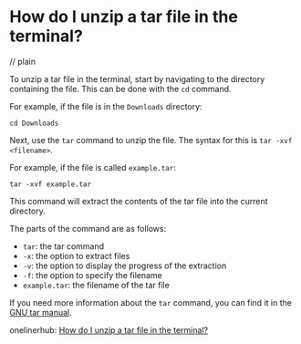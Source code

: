# How do I unzip a tar file in the terminal?
// plain

To unzip a tar file in the terminal, start by navigating to the directory containing the file. This can be done with the `cd` command.

For example, if the file is in the `Downloads` directory:
```
cd Downloads
```

Next, use the `tar` command to unzip the file. The syntax for this is `tar -xvf <filename>`.

For example, if the file is called `example.tar`:
```
tar -xvf example.tar
```

This command will extract the contents of the tar file into the current directory.

The parts of the command are as follows:
- `tar`: the tar command
- `-x`: the option to extract files
- `-v`: the option to display the progress of the extraction
- `-f`: the option to specify the filename
- `example.tar`: the filename of the tar file

If you need more information about the `tar` command, you can find it in the [GNU tar manual](https://www.gnu.org/software/tar/manual/tar.html).

onelinerhub: [How do I unzip a tar file in the terminal?](https://onelinerhub.com/cli-tar/how-do-i-unzip-a-tar-file-in-the-terminal)